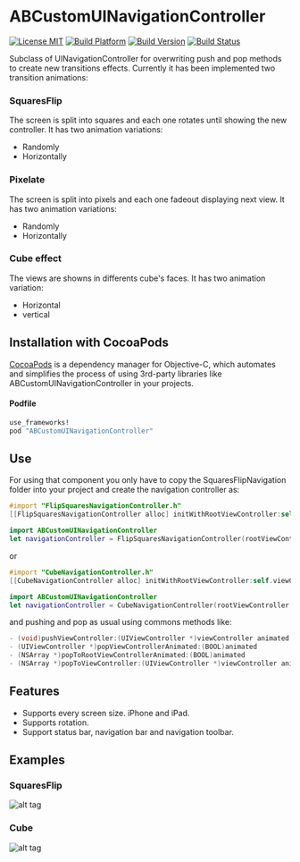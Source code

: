 ABCustomUINavigationController
=====================
[![License MIT](https://go-shields.herokuapp.com/license-MIT-blue.png)](https://github.com/andresbrun/ABCustomUINavigationController/blob/master/LICENSE)
[![Build Platform](https://cocoapod-badges.herokuapp.com/p/ABCustomUINavigationController/badge.png)](https://github.com/andresbrun/ABCustomUINavigationController)
[![Build Version](https://cocoapod-badges.herokuapp.com/v/ABCustomUINavigationController/badge.png)](https://github.com/andresbrun/ABCustomUINavigationController)
[![Build Status](https://travis-ci.org/andresbrun/ABCustomUINavigationController.png?branch=origin)](https://github.com/andresbrun/ABCustomUINavigationController) 

Subclass of UINavigationController for overwriting push and pop methods to create new transitions effects. Currently it has been implemented two transition animations:

### SquaresFlip 
The screen is split into squares and each one rotates until showing the new controller. It has two animation variations: 
- Randomly 
- Horizontally

### Pixelate 
The screen is split into pixels and each one fadeout displaying next view. It has two animation variations: 
- Randomly 
- Horizontally

### Cube effect
The views are showns in differents cube's faces. It has two animation variation: 
- Horizontal 
- vertical

## Installation with CocoaPods

[CocoaPods](http://cocoapods.org) is a dependency manager for Objective-C, which automates and simplifies the process of using 3rd-party libraries like ABCustomUINavigationController in your projects.

#### Podfile

```ruby
use_frameworks!
pod "ABCustomUINavigationController"
```

## Use
For using that component you only have to copy the SquaresFlipNavigation folder into your project and create the navigation controller as:

```objective-c
#import "FlipSquaresNavigationController.h"
[[FlipSquaresNavigationController alloc] initWithRootViewController:self.viewController];
```

```swift
import ABCustomUINavigationController
let navigationController = FlipSquaresNavigationController(rootViewController: viewController)
```
    
or

```objective-c
#import "CubeNavigationController.h"
[[CubeNavigationController alloc] initWithRootViewController:self.viewController];
```

```swift
import ABCustomUINavigationController
let navigationController = CubeNavigationController(rootViewController: viewController)
```
  
and pushing and pop as usual using commons methods like:

```objective-c
- (void)pushViewController:(UIViewController *)viewController animated:(BOOL)animated
- (UIViewController *)popViewControllerAnimated:(BOOL)animated
- (NSArray *)popToRootViewControllerAnimated:(BOOL)animated
- (NSArray *)popToViewController:(UIViewController *)viewController animated:(BOOL)animated
```

## Features
- Supports every screen size. iPhone and iPad.
- Supports rotation.
- Support status bar, navigation bar and navigation toolbar.

## Examples

### SquaresFlip
![alt tag](https://raw.githubusercontent.com/andresbrun/ABCustomUINavigationController/master/example_images/example.gif)
### Cube
![alt tag](https://raw.githubusercontent.com/andresbrun/ABCustomUINavigationController/master/example_images/example_cube.gif)

